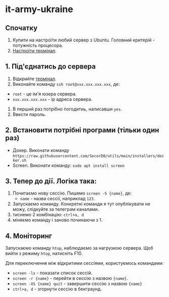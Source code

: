 # it-army-ukraine

## Спочатку

1. Купити на настроїти любий сервер з Ubuntu. Головний критерій - потужність процесора.
1. [Настроїти термінал](terminal.md).

## 1. Під'єднатись до сервера

1. Відкрийте [термінал](terminal.md).
1. Виконайте команду `ssh root@xxx.xxx.xxx.xxx`, де:
  - `root` - це ім'я юзера сервера.
  - `xxx.xxx.xxx.xxx` - ip адреса сервера.
1. В перший раз потрібно погодитиь, написавши `yes`.
1. Ввести пароль.

## 2. Встановити потрібні програми (тільки один раз)

- Докер. Виконати команду `https://raw.githubusercontent.com/SecorD0/utils/main/installers/docker.sh`
- Screen. Виконати команду: `sudo apt install screen`

## 3. Тепер до дії. Логіка така:

1. Почитаємо нову сессію. Пишемо `screen -S {name}`, де:
   - `name` - назва сессії, наприклад `123`.
1. Запускаємо команду. Конкретні команди я тут опублікувати не можу, слідкуйте за телеграм каналами.
1. тиснемо 2 комбінацію: `ctrl+a, d`
1. міняємо команду і заново починаючи з 1.

## 4. Моніторинг

Запускаємо команду `htop`, наблюдаємо за нагрузкою сервера.
Щоб вийти з режиму `htop`, натисніть F10.

Для переключення між відкритими сессіями, користуємось командами:

- `screen -ls` - показати список сессій.
- `screen -r {name}` - перейти в сессію з назвою `{name}`.
- `screen -XS {name} quit` - завершити сессію з назвою `{name}`
- `ctrl+a, d` - згорнути сессію в бекграунд.
